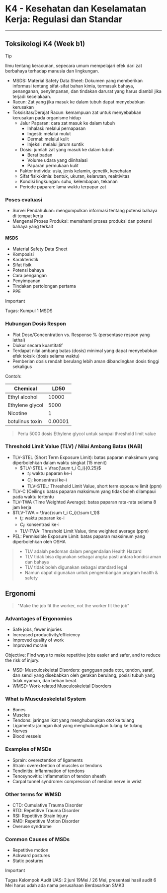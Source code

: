 # K4 - Kesehatan dan Keselamatan Kerja: Regulasi dan Standar

---

## Toksikologi K4 (Week b1)

> [!TIP]
> Ilmu tentang keracunan, sepecara umum mempelajari efek dari zat berbahaya terhadap manusia dan lingkungan.

- MSDS: Material Safety Data Sheet: Dokumen yang memberikan informasi tentang sifat-sifat bahan kimia, termasuk bahaya, penanganan, penyimpanan, dan tindakan darurat yang harus diambil jika terjadi kecelakaan.
- Racun: Zat yang jika masuk ke dalam tubuh dapat menyebabkan kerusakan
- Toksisitas/Derajat Racun: kemampuan zat untuk menyebabkan kerusakan pada organisme hidup
  - Jalur Paparan: cara zat masuk ke dalam tubuh
    - Inhalasi: melalui pernapasan
    - Ingesti: melalui mulut
    - Dermal: melalui kulit
    - Injeksi: melalui jarum suntik
  - Dosis: jumlah zat yang masuk ke dalam tubuh
    - Berat badan
    - Volume udara yang diinhalasi
    - Paparan permukaan kulit
  - Faktor individu: usia, jenis kelamin, genetik, kesehatan
  - Sifat fisik/kimia: bentuk, ukuran, kelarutan, reaktivitas
  - Kondisi lingkungan: suhu, kelembapan, tekanan
  - Periode paparan: lama waktu terpapar zat
  
### Poses evaluasi

- Survei Pendahuluan: mengumpulkan informasi tentang potensi bahaya di tempat kerja
- Mengenal Proses Produksi: memahami proses produksi dan potensi bahaya yang terkait

#### MSDS

- Material Safety Data Sheet
- Komposisi
- Karakteristik
- Sifat fisik
- Potensi bahaya
- Cara pengangan
- Penyimpanan
- Tindakan pertolongan pertama
- PPE

> [!IMPORTANT]
> Tugas: Kumpul 1 MSDS

### Hubungan Dosis Respon

- Plot Dose/Concentration vs. Response % (persentase respon yang lethal)
- Diukur secara kuantitatif
- Terdapat nilai ambang batas (dosis) minimal yang dapat menyebabkan efek toksik (dosis selama waktu)
- Pemberian dosis rendah berulang lebih aman dibandingkan dosis tinggi sekaligus

Contoh:

| Chemical | LD50 |
|---------|-----|
| Ethyl alcohol | 10000 |
| Ethylene glycol | 5000 |
| Nicotine | 1 |
| botulinus toxin | 0.00001 |

> Perlu 5000 dosis Ethylene glycol untuk sampai threshold limit value

### Threshold Limit Value (TLV) / Nilai Ambang Batas (NAB)

- TLV-STEL (Short Term Exposure Limit): batas paparan maksimum yang diperbolehkan dalam waktu singkat (15 menit)
  - $TLV-STEL = \frac{\sum t_i C_i}{0.25}$
    - $t_i$: waktu paparan ke-i
    - $C_i$: konsentrasi ke-i
    - TLV-STEL: Threshold Limit Value, short term exposure limit (ppm)
- TLV-C (Ceiling): batas paparan maksimum yang tidak boleh dilampaui pada waktu tertentu
- TLV-TWA (Time Weighted Average): batas paparan rata-rata selama 8 jam kerja
- $TLV-TWA = \frac{\sum t_i C_i}{\sum t_1}$
  - $t_i$: waktu paparan ke-i
  - $C_i$: konsentrasi ke-i
  - TLV-TWA: Threshold Limit Value, time weighted average (ppm)
- PEL: Permissible Exposure Limit: batas paparan maksimum yang diperbolehkan oleh OSHA


> - TLV adalah pedoman dalam pengendalian Health Hazard
> - TLV tidak bisa digunakan sebagai angka pasti antara kondisi aman dan bahaya
> - TLV tidak boleh digunakan sebagai standard legal
> - Namun dapat digunakan untuk pengembangan program health & safety

## Ergonomi

> "Make the job fit the worker, not the worker fit the job"

### Advantages of Ergonomics

- Safe jobs, fewer injuries
- Increased productivity/efficiency
- Improved quality of work
- Improved morale

Objective: Find ways to make repetitive jobs easier and safer, and to reduce the risk of injury.

- MSD: Musculoskeletal Disorders: gangguan pada otot, tendon, saraf, dan sendi yang disebabkan oleh gerakan berulang, posisi tubuh yang tidak nyaman, dan beban berat.
- WMSD: Work-related Musculoskeletal Disorders

### What is Musculoskeletal System

- Bones
- Muscles
- Tendons: jaringan ikat yang menghubungkan otot ke tulang
- Ligaments: jaringan ikat yang menghubungkan tulang ke tulang
- Nerves
- Blood vessels

### Examples of MSDs

- Sprain: overextention of ligaments
- Strain: overextention of muscles or tendons
- Tendinitis: inflammation of tendons
- Tenosynovitis: inflammation of tendon sheath
- Carpal tunnel syndrome: compression of median nerve in wrist

### Other terms for WMSD

- CTD: Cumulative Trauma Disorder
- RTD: Repetitive Trauma Disorder
- RSI: Repetitive Strain Injury
- RMD: Repetitive Motion Disorder
- Overuse syndrome

### Common Causes of MSDs

- Repetitive motion
- Ackward postures
- Static postures

> [!IMPORTANT]
> Tugas Kelompok Audit
> UAS: 2 juni
> 19Mei / 26 Mei, presentasi hasil audit
> 6 Mei harus udah ada nama perusahaan
> Berdasarkan SMK3
